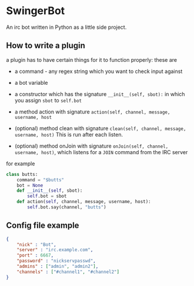SwingerBot
==========

An irc bot written in Python as a little side project.

How to write a plugin
---------------------

a plugin has to have certain things for it to function properly: these are

* a command - any regex string which you want to check input against
* a bot variable
* a constructor which has the signature `__init__(self, sbot):` in which you assign `sbot` to `self.bot`
* a method action with signature `action(self, channel, message, username, host`

* (optional) method clean with signature `clean(self, channel, message, username, host)` This is run after each listen.
* (optional) method onJoin with signature `onJoin(self, channel, username, host)`, which listens for a `JOIN` command from the IRC server

for example

```python
class butts:
	command = "$butts"
	bot = None
	def __init__(self, sbot):
		self.bot = sbot
	def action(self, channel, message, username, host):
		self.bot.say(channel, "butts")
```

Config file example
-------------------

```json
{
	"nick" : "Bot",
	"server" : "irc.example.com",
	"port" : 6667,
	"password" : "nickservpasswd",
	"admins" : ["admin", "admin2"],
	"channels" : ["#channel1", "#channel2"]
}
	
```
